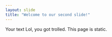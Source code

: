 ```yaml
---
layout: slide
title: "Welcome to our second slide!"
---
```

Your text
Lol, you got trolled. This page is static.

